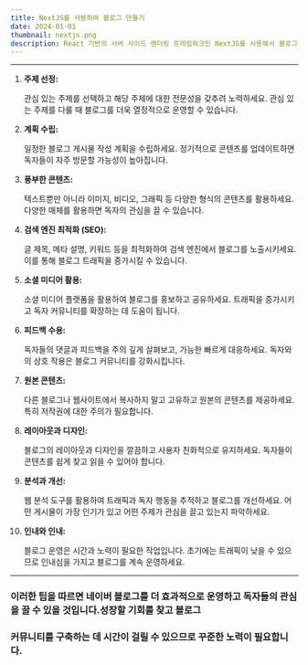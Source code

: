 ```yaml
---
title: NextJS를 사용하여 블로그 만들기
date: 2024-01-01
thumbnail: nextjs.png
description: React 기반의 서버 사이드 렌더링 프레임워크인 NextJS를 사용해서 블로그를 만들어본다.
---
```


---

1. **주제 선정:**

   관심 있는 주제를 선택하고 해당 주제에 대한 전문성을 갖추려 노력하세요. 관심 있는 주제를 다룰 때 블로그를 더욱 열정적으로 운영할 수 있습니다.

2. **계획 수립:**

   일정한 블로그 게시물 작성 계획을 수립하세요. 정기적으로 콘텐츠를 업데이트하면 독자들이 자주 방문할 가능성이 높아집니다.

3. **풍부한 콘텐츠:**

   텍스트뿐만 아니라 이미지, 비디오, 그래픽 등 다양한 형식의 콘텐츠를 활용하세요. 다양한 매체를 활용하면 독자의 관심을 끌 수 있습니다.

4. **검색 엔진 최적화 (SEO):**

   글 제목, 메타 설명, 키워드 등을 최적화하여 검색 엔진에서 블로그를 노출시키세요. 이를 통해 블로그 트래픽을 증가시킬 수 있습니다.

5. **소셜 미디어 활용:**

   소셜 미디어 플랫폼을 활용하여 블로그를 홍보하고 공유하세요. 트래픽을 증가시키고 독자 커뮤니티를 확장하는 데 도움이 됩니다.

6. **피드백 수용:**

   독자들의 댓글과 피드백을 주의 깊게 살펴보고, 가능한 빠르게 대응하세요. 독자와의 상호 작용은 블로그 커뮤니티를 강화시킵니다.

7. **원본 콘텐츠:**

   다른 블로그나 웹사이트에서 복사하지 말고 고유하고 원본의 콘텐츠를 제공하세요. 특히 저작권에 대한 주의가 필요합니다.

8. **레이아웃과 디자인:**

   블로그의 레이아웃과 디자인을 깔끔하고 사용자 친화적으로 유지하세요. 독자들이 콘텐츠를 쉽게 찾고 읽을 수 있어야 합니다.

9. **분석과 개선:**

   웹 분석 도구를 활용하여 트래픽과 독자 행동을 추적하고 블로그를 개선하세요. 어떤 게시물이 가장 인기가 있고 어떤 주제가 관심을 끌고 있는지 파악하세요.

10. **인내와 인내:**

    블로그 운영은 시간과 노력이 필요한 작업입니다. 초기에는 트래픽이 낮을 수 있으므로 인내심을 가지고 블로그를 계속 운영하세요.

---

### 이러한 팁을 따르면 네이버 블로그를 더 효과적으로 운영하고 독자들의 관심을 끌 수 있을 것입니다.성장할 기회를 찾고 블로그

### 커뮤니티를 구축하는 데 시간이 걸릴 수 있으므로 꾸준한 노력이 필요합니다.
